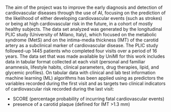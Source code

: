 
The aim of the project was to improve the early diagnosis and detection of cardiovascular diseases through the use of AI, focusing on the prediction of the
likelihood of either developing cardiovascular events (such as strokes) or being at high cardiovascular risk in the future, in a cohort of mostly healthy subjects.
The data set analyzed was generated by the longitudinal PLIC study (University of Milano, Italy), which focused on the metabolic syndrome
(MetS) and on the intima-media thickness (IMT) of the carotid artery as a subclinical marker of cardiovascular disease. The PLIC study followed-up 1445 patients who completed four visits over a period of 16 years. The data set that
was made available by UniMI for this work includes data in tabular format collected at each visit (personal and familiar anamnesis, lifestyle habits, clinical
parameters, drug therapies, lipid, and glycemic profiles).
On tabular data with clinical and lab test information machine learning (ML) algorithms has been applied using as predictors the variables recorded during the first visit and as targets two clinical indicators of cardiovascular risk
recorded during the last visit: 
- SCORE (percentage probability of incurring fatal cardiovascular events)
- presence of a carotid plaque (defined for IMT >1.3 mm)
